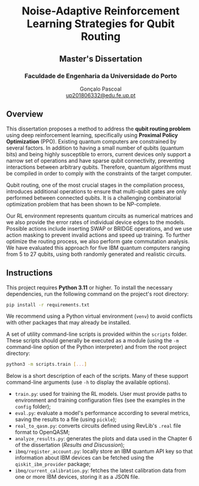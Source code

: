 
<div align="center">
  <h1>Noise-Adaptive Reinforcement Learning Strategies for Qubit Routing</h1>
  <h2>Master's Dissertation</h2>
  <h3>Faculdade de Engenharia da Universidade do Porto</h3>

  Gonçalo Pascoal<br>
  up201806332@edu.fe.up.pt
</div>

## Overview

This dissertation proposes a method to address the **qubit routing problem** using deep reinforcement learning, specifically using **Proximal Policy Optimization** (PPO). Existing quantum computers are constrained by several factors. In addition to having a small number of qubits (quantum bits) and being highly susceptible to errors, current devices only support a narrow set of operations and have sparse qubit connectivity, preventing interactions between arbitrary qubits. Therefore, quantum algorithms must be compiled in order to comply with the constraints of the target computer.

Qubit routing, one of the most crucial stages in the compilation process, introduces additional operations to ensure that multi-qubit gates are only performed between connected qubits. It is a challenging combinatorial optimization problem that has been shown to be NP-complete.

Our RL environment represents quantum circuits as numerical matrices and we also provide the error rates of individual device edges to the models. Possible actions include inserting SWAP or BRIDGE operations, and we use action masking to prevent invalid actions and speed up training. To further optimize the routing process, we also perform gate commutation analysis. We have evaluated this approach for five IBM quantum computers ranging from 5 to 27 qubits, using both randomly generated and realistic circuits.

## Instructions

This project requires **Python 3.11** or higher. To install the necessary dependencies, run the following command on the project's root directory:

```bash
pip install -r requirements.txt
```

We recommend using a Python virtual environment (`venv`) to avoid conflicts with other packages that may already be installed.

A set of utility command-line scripts is provided within the `scripts` folder. These scripts should generally be executed as a module (using the `-m` command-line option of the Python interpreter) and from the root project directory:

```bash
python3 -m scripts.train [...]
```

Below is a short description of each of the scripts. Many of these support command-line arguments (use `-h` to display the available options).

- `train.py`: used for training the RL models. User must provide paths to environment and training configuration files (see the examples in the `config` folder);
- `eval.py`: evaluate a model's performance according to several metrics, saving the results to a file (using `pickle`);
- `real_to_qasm.py`: converts circuits defined using RevLib's `.real` file format to OpenQASM;
- `analyze_results.py`: generates the plots and data used in the Chapter 6 of the dissertation (*Results and Discussion*);
- `ibmq/register_account.py`: locally store an IBM quantum API key so that information about IBM devices can be fetched using the `qiskit_ibm_provider` package;
- `ibmq/current_calibration.py`: fetches the latest calibration data from one or more IBM devices, storing it as a JSON file.
